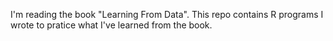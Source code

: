 I'm reading the book "Learning From Data". This repo contains R programs I wrote
to pratice what I've learned from the book.
